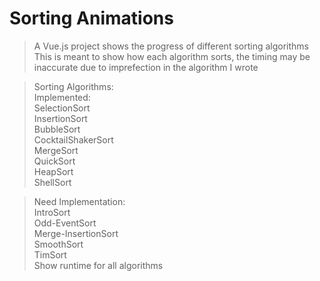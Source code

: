 # Sorting Animations

> A Vue.js project shows the progress of different sorting algorithms<br/>
> This is meant to show how each algorithm sorts, the timing may be inaccurate due to imprefection in the algorithm I wrote

> Sorting Algorithms:<br/>
>   Implemented:<br/>
>     SelectionSort<br/>
>     InsertionSort<br/>
>     BubbleSort<br/>
>     CocktailShakerSort<br/>
>     MergeSort<br/>
>     QuickSort<br/>
>     HeapSort<br/>
>     ShellSort<br/>

>   Need Implementation:<br/>
>     IntroSort<br/>
>     Odd-EventSort<br/>
>     Merge-InsertionSort<br/>
>     SmoothSort<br/>
>     TimSort<br/>
>     Show runtime for all algorithms<br/>
